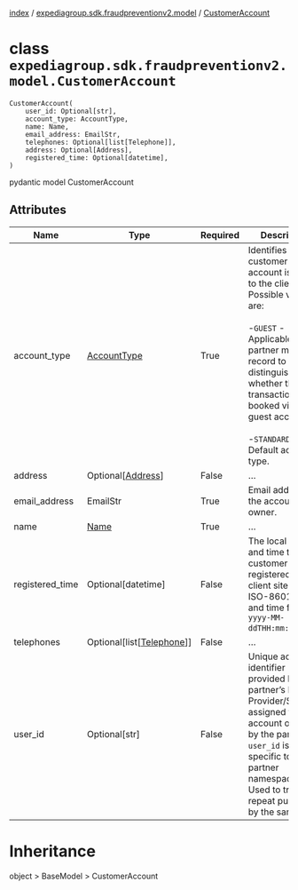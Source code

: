 [index](index.md) /
[expediagroup.sdk.fraudpreventionv2.model](expediagroup.sdk.fraudpreventionv2.model.md)
/ [CustomerAccount](CustomerAccount.md)

# class `expediagroup.sdk.fraudpreventionv2.model.CustomerAccount`

```
CustomerAccount(
    user_id: Optional[str],
    account_type: AccountType,
    name: Name,
    email_address: EmailStr,
    telephones: Optional[list[Telephone]],
    address: Optional[Address],
    registered_time: Optional[datetime],
)
```

pydantic model CustomerAccount

## Attributes

| Name            | Type                                          | Required | Description                                                                                                                                                                                                                                                        |
| --------------- | --------------------------------------------- | -------- | ------------------------------------------------------------------------------------------------------------------------------------------------------------------------------------------------------------------------------------------------------------------ |
| account_type    | [AccountType](AccountType.md)                 | True     | Identifies if the customer account is known to the client. Possible values are:<br/><br/>-`GUEST` - Applicable if the partner maintains record to distinguish whether the transaction was booked via a guest account.<br/><br/>-`STANDARD` - Default account type. |
| address         | Optional\[[Address](Address.md)\]             | False    | …                                                                                                                                                                                                                                                                  |
| email_address   | EmailStr                                      | True     | Email address for the account owner.                                                                                                                                                                                                                               |
| name            | [Name](Name.md)                               | True     | …                                                                                                                                                                                                                                                                  |
| registered_time | Optional\[datetime\]                          | False    | The local date and time that the customer first registered on the client site, in ISO-8601 date and time format `yyyy-MM-ddTHH:mm:ss.SSSZ`.                                                                                                                        |
| telephones      | Optional\[list\[[Telephone](Telephone.md)\]\] | False    | …                                                                                                                                                                                                                                                                  |
| user_id         | Optional\[str\]                               | False    | Unique account identifier provided by the partner’s Identity Provider/System assigned to the account owner by the partner. `user_id` is specific to the partner namespace. Used to track repeat purchases by the same user.                                        |

# Inheritance

object > BaseModel > CustomerAccount
